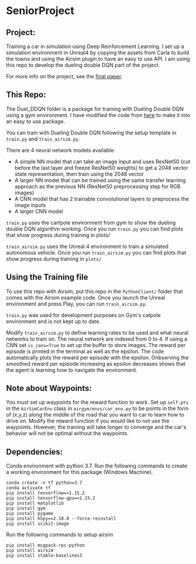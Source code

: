 # SeniorProject

## Project:
Training a car in simulation using Deep Reinforcement Learning. I set up a simulation environment in Unreal4 by copying the assets from Carla to build the towns and using the Airsim plugin to have an easy to use API. I am using this repo to develop the dueling double DQN part of the project.

For more info on the project, see the [final paper](https://github.com/ritabt/SeniorProject_DDDQN/tree/main/final_paper).

## This Repo:
The Duel_DDQN folder is a package for training with Dueling Double DQN using a gym environment. I have modified the code from [here](https://github.com/ChuaCheowHuan/reinforcement_learning/blob/master/DQN_variants/duel_DDQN/duelling_DDQN_cartpole.ipynb) to make it into an easy to use package.

You can train with Dueling Double DQN following the setup template in `train.py` and `train_airsim.py`. 

There are 4 neural network models available: 
- A simple NN model that can take an image input and uses ResNet50 (cut before the last layer and freeze ResNet50 weights) to get a 2048 vector state representation, then train using the 2048 vector
- A larger NN model that can be trained using the same transfer learning approach as the previous NN (ResNet50 preprocessing step for RGB images)
- A CNN model that has 2 trainable convolutional layers to preprocess the image inputs
- A larger CNN model 

`train.py` uses the cartpole environment from gym to show the dueling double DQN algorithm working. Once you run `train.py` you can find plots that show progress during training in plots/

`train_airsim.py` uses the Unreal 4 environment to train a simulated autonomous vehicle. Once you run `train_airsim.py` you can find plots that show progress during training in `plots/`

## Using the Training file

To use this repo with Airsim, put this repo in the `PythonClient/` folder that comes with the Airsim example code. Once you launch the Unreal environment and press Play, you can run `train_airsim.py`.

`train.py` was used for development purposes on Gym's catpole environment and is not kept up to date.

Modify `train_airsim.py` to define learning rates to be used and what neural networks to train on. The neural network are indexed from 0 to 4. If using a CNN set `is_conv=True` to set up the buffer to store images. The reward per episode is printed in the terminal as well as the epsilon. The code automatically plots the reward per episode with the epsilon. Onbserving the smoothed reward per episode increasing as epsilon decreases shows that the agent is learning how to navigate the environment.

## Note about Waypoints:

You must set up waypoints for the reward function to work. Set up `self.pts` in the `AirSimCarEnv` class in `airgym/envs/car_env.py` to be points in the form of (x,y,z) along the middle of the road that you want to car to learn how to drive on. Modify the reward function if you would like to not use the waypoints. However, the training will take longer to converge and the car's behavior will not be optimal without the waypoints.

## Dependencies:
Conda environment with python 3.7. Run the following commands to create a working environment for this package (Windows Machine).
```
conda create -n tf python=3.7
conda activate tf
pip install tensorflow==1.15.2
pip install tensorflow-gpu==1.15.2
pip install matplotlib
pip install gym
pip install pygame
pip install h5py==2.10.0 --force-reinstall
pip install scikit-image
```
Run the following commands to setup airsim
```
pip install msgpack-rpc-python
pip install airsim
pip install stable-baselines3
```


